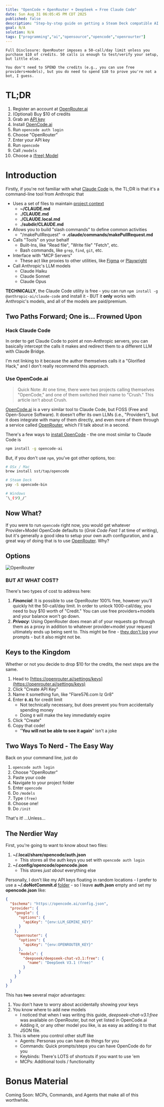 ```yaml
---
title: "OpenCode + OpenRouter + DeepSeek = Free Claude Code"
date: Sun Aug 31 06:05:45 PM CDT 2025
published: false
description: "Step-by-step guide on getting a Steam Deck compatible AI coding experience"
goal: N/A
solution: N/A
tags: ["programming","ai","opensource","opencode","openrourter"]
---
```

```flare
Full Disclosure: OpenRouter imposes a 50-call/day limit unless you purchase $10 of credits. 50 calls is enough to test/verify your setup, but little else.

You don't need to SPEND the credits (e.g., you can use free providers+models), but you do need to spend $10 to prove you're not a bot, I guess.
```

# TL;DR

1. Register an account at [OpenRouter.ai](https://openrouter.ai)
2. (Optional) Buy $10 of credits
3. Grab an [API key](https://openrouter.ai/settings/keys)
4. Install [OpenCode.ai](https://opencode.ai/)
5. Run `opencode auth login`
6. Choose "OpenRouter"
7. Enter your API key
8. Run `opencode`
9. Call `/models`
10. Choose a [(free) Model](https://openrouter.ai/models?max_price=0)

# Introduction

Firstly, if you're not familiar with what [Claude Code](https://www.anthropic.com/claude-code) is, the TL;DR is that it's a command-line tool from Anthropic that

- Uses a set of files to maintain [project context](#programming/ai/claude-code)
    - **~/CLAUDE.md**
    - **./CLAUDE.md**
    - **./CLAUDE.local.md**
    - **./subdir/CLAUDE.md**
- Allows you to build "slash commands" to define common activities
    * "/makePullRequest" -> **.claude/commands/makePullRequest.md**
- Calls "Tools" on your behalf
    * Built-Ins, like "Read file", "Write file" "Fetch", etc.
    * Bash commands, like `grep`, `find`, `git`, etc.
- Interface with "MCP Servers"
    * These act like proxies to other utilities, like [Figma](https://www.figma.com/) or [Playwright](https://playwright.dev/)
- Call Anthropic's LLM models
    * Claude Haiku
    * Claude Sonnet
    * Claude Opus

**TECHNICALLY**, the Claude Code utility is free - you can run `npm install -g @anthropic-ai/claude-code` and install it - BUT it **only** works with Anthropic's models, and all of the models are paid/premium.

## Two Paths Forward; One is... Frowned Upon

### Hack Claude Code

In order to get Claude Code to point at non-Anthropic servers, you can basically intercept the calls it makes and redirect them to a different LLM with Claude Bridge.

I'm not linking to it because the author themselves calls it a "Glorified Hack," and I don't really recommend this approach.

### Use OpenCode.ai

> Quick Note: At one time, there were two projects calling themselves "OpenCode," and one of them switched their name to "Crush." This article isn't about Crush.

[OpenCode.ai](https://opencode.ai/) is a very similar tool to Claude Code, but FOSS (Free and Open-Source Software). It doesn't offer its own LLMs (i.e., "Providers"), but it does integrate with many of them directly, and even more of them through a service called [OpenRouter](https://openrouter.ai/), which I'll talk about in a second.

There's a few ways to [install OpenCode](https://opencode.ai/docs/) - the one most similar to Claude Code is

```bash
npm install -g opencode-ai
```

But, if you don't use `npm`, you've got other options, too:

```bash
# OSx / Mac
brew install sst/tap/opencode

# Steam Deck
yay -S opencode-bin

# Windows
¯\_(ツ)_/¯
```

## Now What?

If you were to run `opencode` right now, you would get whatever Provider+Model OpenCode defaults to (_Grok Code Fast 1_ at time of writing), but it's generally a good idea to setup your own auth configuration, and a great way of doing that is to use [OpenRouter](https://openrouter.ai). Why?

## Options

![OpenRouter](/images/thumbnail/openrouter.png)

### BUT AT WHAT COST?

There's two types of cost to address here:

1. **_Financial_**: It is possible to use OpenRouter 100% free, however you'll quickly hit the 50-call/day limit. In order to unlock 1000-call/day, you need to buy $10 worth of "Credit." You can use free providers+models and your balance won't go down.
2. **_Privacy_**: Using OpenRouter does mean all of your requests go through them as a proxy in addition to whatever provider+model your request ultimately ends up being sent to. This might be fine - [they don't log](https://openrouter.ai/docs/faq#what-data-is-logged-during-api-use) your prompts - but it also might not be.

## Keys to the Kingdom

Whether or not you decide to drop $10 for the credits, the next steps are the same.

1. Head to [https://openrouter.ai/settings/keys](https://openrouter.ai/settings/keys)
2. Click "Create API Key"
3. Name it something fun, like "Flare576.com Iz Gr8"
4. Enter **`0.01`** for credit limit
    - Not technically necessary, but does prevent you from accidentally spending money
    - Doing `0` will make the key immediately expire
5. Click "Create"
6. Copy that code!
    - "**You will not be able to see it again**" isn't a joke

## Two Ways To Nerd - The Easy Way

Back on your command line, just do

1. `opencode auth login`
2. Choose "OpenRouter"
3. Paste your code
4. Navigate to your project folder
5. Enter `opencode`
6. Do `/models`
7. Type `(free)`
8. Choose one!
9. Do `/init`

That's it! ...Unless...

## The Nerdier Way

First, you're going to want to know about two files:

1. **~/.local/share/opencode/auth.json**
    - This stores all the auth keys you set with `opencode auth login`
2. **~/.config/opencode/opencode.json**
    - This stores _just about_ everything else

Personally, I don't like my API keys floating in random locations - I prefer to use a **~/.doNotCommit.d** [folder](https://github.com/Flare576/dotfiles/blob/main/setup/linkFiles.sh#L65) - so I leave **auth.json** empty and set my **opencode.json** like:

```json
{
  "$schema": "https://opencode.ai/config.json",
  "provider": {
    "google": {
      "options": {
        "apiKey": "{env:LLM_GEMINI_KEY}"
      }
    },
    "openrouter": {
      "options": {
        "apiKey": "{env:OPENROUTER_KEY}"
      },
      "models": {
        "deepseek/deepseek-chat-v3.1:free": {
          "name": "DeepSeek V3.1 (free)"
        }
      }
    }
  }
}
```

This has ~~two~~ several major advantages:
1. You don't have to worry about accidentally showing your keys
2. You know where to add new models
    - I noticed that when I was writing this guide, _deepseek-chat-v3.1:free_ was available on OpenRouter, but not yet listed in OpenCode.ai
    - Adding it, or any other model you like, is as easy as adding it to that JSON file.
3. This is where you control other stuff like
    - Agents: Personas you can have do things for you
    - Commands: Quick prompts/steps you can have OpenCode do for you
    - Keybinds: There's LOTS of shortcuts if you want to use 'em
    - MCPs: Additional tools / functionality

# Bonus Material

Coming Soon: MCPs, Commands, and Agents that make all of this worthwhile.
